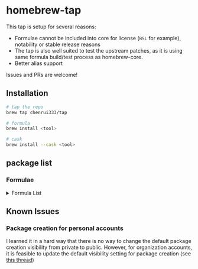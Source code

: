 # homebrew-tap

This tap is setup for several reasons:

- Formulae cannot be included into core for license (`BSL` for example), notability or stable release reasons
- The tap is also well suited to test the upstream patches, as it is using same formula build/test process as homebrew-core.
- Better alias support

Issues and PRs are welcome!

## Installation

```bash
# tap the repo
brew tap chenrui333/tap

# formula
brew install <tool>

# cask
brew install --cask <tool>
```

## package list

### Formulae

<!-- FORMULAE-LIST-START -->
<details>
<summary>Formula List</summary>

- `amoco`
- `blush`
- `btczee`
- `bytebox`
- `carton`
- `codstts`
- `dvm`
- `emplace`
- `fancy-cat`
- `fex`
- `flow`
- `git-vain`
- `glsl-analyzer`
- `hello`
- `hellwal`
- `jetzig`
- `keyhunter`
- `lola`
- `libdivide`
- `minisign`
- `omnictl`
- `otto`
- `oxbuild`
- `poop`
- `projectable`
- `public-ollama-finder`
- `rails-new`
- `resinator`
- `rpds-py`
- `rslocal`
- `seamstress`
- `sig`
- `simdjzon`
- `termtunnel`
- `tun2proxy`
- `wallust`
- `zig@0.11`
- `zig@0.12`
- `ziggy`
- `zigscient`
- `zlint`
- `zware`

</details>
<!-- FORMULAE-LIST-END -->

## Known Issues

### Package creation for personal accounts

I learned it in a hard way that there is no way to change the default package creation visibility from private to public.
However, for organization accounts, it is feasible to update the default visibility setting for package creation (see [this thread](https://github.com/orgs/community/discussions/65931#discussioncomment-7613551))
